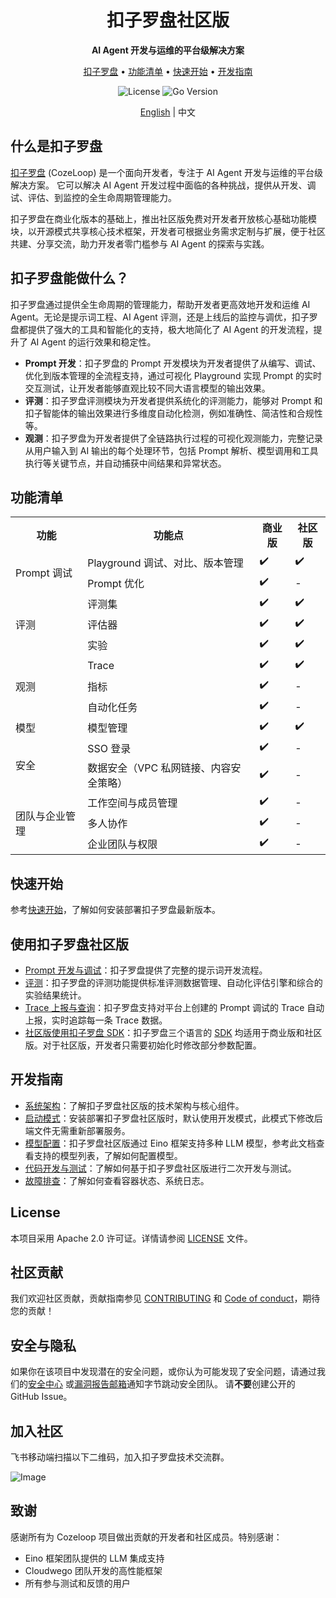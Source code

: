 <div align="center">
<h1>扣子罗盘社区版</h1>
<p><strong> AI Agent 开发与运维的平台级解决方案</strong></p>
<p>
  <a href="#扣子罗盘能做什么？">扣子罗盘</a> •
  <a href="#功能清单">功能清单</a> •
  <a href="#快速开始">快速开始</a> •
  <a href="#开发指南">开发指南</a>
</p>
<p>
  <img alt="License" src="https://img.shields.io/badge/license-apache2.0-blue.svg">
  <img alt="Go Version" src="https://img.shields.io/badge/go-%3E%3D%201.23.4-blue">
</p>

[English](README.md) | 中文

</div>

## 什么是扣子罗盘

[扣子罗盘](https://www.coze.cn/loop) (CozeLoop) 是一个面向开发者，专注于 AI Agent 开发与运维的平台级解决方案。 它可以解决 AI Agent 开发过程中面临的各种挑战，提供从开发、调试、评估、到监控的全生命周期管理能力。

扣子罗盘在商业化版本的基础上，推出社区版免费对开发者开放核心基础功能模块，以开源模式共享核心技术框架，开发者可根据业务需求定制与扩展，便于社区共建、分享交流，助力开发者零门槛参与 AI Agent 的探索与实践。

## 扣子罗盘能做什么？
扣子罗盘通过提供全生命周期的管理能力，帮助开发者更高效地开发和运维 AI Agent。无论是提示词工程、AI Agent 评测，还是上线后的监控与调优，扣子罗盘都提供了强大的工具和智能化的支持，极大地简化了 AI Agent 的开发流程，提升了 AI Agent 的运行效果和稳定性。

* **Prompt 开发**：扣子罗盘的 Prompt 开发模块为开发者提供了从编写、调试、优化到版本管理的全流程支持，通过可视化 Playground 实现 Prompt 的实时交互测试，让开发者能够直观比较不同大语言模型的输出效果。
* **评测**：扣子罗盘评测模块为开发者提供系统化的评测能力，能够对 Prompt 和扣子智能体的输出效果进行多维度自动化检测，例如准确性、简洁性和合规性等。
* **观测**：扣子罗盘为开发者提供了全链路执行过程的可视化观测能力，完整记录从用户输入到 AI 输出的每个处理环节，包括 Prompt 解析、模型调用和工具执行等关键节点，并自动捕获中间结果和异常状态。

## 功能清单
<table>
  <tr>
    <th>功能</th>
    <th>功能点</th>
    <th>商业版</th>
    <th>社区版</th>
  </tr>
  <tr>
    <td rowspan="2">Prompt 调试</td>
    <td>Playground 调试、对比、版本管理</td>
    <td>✔️</td>
    <td>✔️</td>
  </tr>
  <tr>
    <td>Prompt 优化</td>
    <td>✔️</td>
    <td>-</td>
  </tr>
  <tr>
    <td rowspan="3">评测</td>
    <td>评测集</td>
    <td>✔️</td>
    <td>✔️</td>
  </tr>
  <tr>
    <td>评估器</td>
    <td>✔️</td>
    <td>✔️</td>
  </tr>
  <tr>
    <td>实验</td>
    <td>✔️</td>
    <td>✔️</td>
  </tr>
  <tr>
    <td rowspan="3">观测</td>
    <td>Trace</td>
    <td>✔️</td>
    <td>✔️</td>
  </tr>
  <tr>
    <td>指标</td>
    <td>✔️</td>
    <td>-</td>
  </tr>
  <tr>
    <td>自动化任务</td>
    <td>✔️</td>
    <td>-</td>
  </tr>
  <tr>
    <td rowspan="1">模型</td>
    <td>模型管理</td>
    <td>✔️</td>
    <td>✔️</td>
  </tr>
  <tr>
    <td rowspan="2">安全</td>
    <td>SSO 登录</td>
    <td>✔️</td>
    <td>-</td>
  </tr>
  <tr>
    <td>数据安全（VPC 私网链接、内容安全策略）</td>
    <td>✔️</td>
    <td>-</td>
  </tr>
  <tr>
    <td rowspan="3">团队与企业管理</td>
    <td>工作空间与成员管理</td>
    <td>✔️</td>
    <td>-</td>
  </tr>
  <tr>
    <td>多人协作</td>
    <td>✔️</td>
    <td>-</td>
  </tr>
  <tr>
    <td>企业团队与权限</td>
    <td>✔️</td>
    <td>-</td>
  </tr>
</table>

## 快速开始
参考[快速开始](2.-快速开始)，了解如何安装部署扣子罗盘最新版本。
## 使用扣子罗盘社区版

* [Prompt 开发与调试](https://loop.coze.cn/open/docs/cozeloop/create-prompt)：扣子罗盘提供了完整的提示词开发流程。
* [评测](https://loop.coze.cn/open/docs/cozeloop/create-prompt)：扣子罗盘的评测功能提供标准评测数据管理、自动化评估引擎和综合的实验结果统计。
* [Trace 上报与查询](https://loop.coze.cn/open/docs/cozeloop/trace-integrate)：扣子罗盘支持对平台上创建的 Prompt 调试的 Trace 自动上报，实时追踪每一条 Trace 数据。
* [社区版使用扣子罗盘 SDK](8.-社区版使用扣子罗盘-SDK)：扣子罗盘三个语言的 [SDK](https://loop.coze.cn/open/docs/cozeloop/sdk) 均适用于商业版和社区版。对于社区版，开发者只需要初始化时修改部分参数配置。

## 开发指南

* [系统架构](3.-系统架构)：了解扣子罗盘社区版的技术架构与核心组件。
* [启动模式](4.-服务启动模式)：安装部署扣子罗盘社区版时，默认使用开发模式，此模式下修改后端文件无需重新部署服务。
* [模型配置](5.-模型配置)：扣子罗盘社区版通过 Eino 框架支持多种 LLM 模型，参考此文档查看支持的模型列表，了解如何配置模型。
* [代码开发与测试](6.-代码开发与测试)：了解如何基于扣子罗盘社区版进行二次开发与测试。
* [故障排查](7.-故障排查)：了解如何查看容器状态、系统日志。

## License
本项目采用 Apache 2.0 许可证。详情请参阅 [LICENSE](https://code.byted.org/flowdevops/cozeloop/blob/feat/release/LICENSE) 文件。
## 社区贡献
我们欢迎社区贡献，贡献指南参见 [CONTRIBUTING](https://code.byted.org/flowdevops/cozeloop/blob/feat/release/CONTRIBUTING.md) 和 [Code of conduct](https://code.byted.org/flowdevops/cozeloop/tree/feat/release/CODE_OF_CONDUCT.md)，期待您的贡献！
## 安全与隐私
如果你在该项目中发现潜在的安全问题，或你认为可能发现了安全问题，请通过我们的[安全中心](https://security.bytedance.com/src) 或[漏洞报告邮箱](https://code.byted.org/flowdevops/cozeloop/blob/feat/release/sec@bytedance.com)通知字节跳动安全团队。
请**不要**创建公开的 GitHub Issue。
## 加入社区
飞书移动端扫描以下二维码，加入扣子罗盘技术交流群。

![Image](https://p9-arcosite.byteimg.com/tos-cn-i-goo7wpa0wc/f305a43be0ce43dca6cf6014019bfdd2~tplv-goo7wpa0wc-image.image)
## 致谢
感谢所有为 Cozeloop 项目做出贡献的开发者和社区成员。特别感谢：

* Eino 框架团队提供的 LLM 集成支持
* Cloudwego 团队开发的高性能框架
* 所有参与测试和反馈的用户
